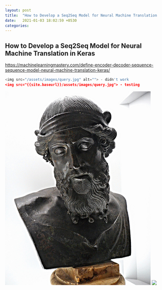 ```yaml
---
layout: post
title:  "How to Develop a Seq2Seq Model for Neural Machine Translation in Keras"
date:   2021-01-03 18:02:59 +0530
categories:
---
```


## How to Develop a Seq2Seq Model for Neural Machine Translation in Keras
https://machinelearningmastery.com/define-encoder-decoder-sequence-sequence-model-neural-machine-translation-keras/


```python
<img src="/assets/images/query.jpg" alt=""> - didn't work
<img src="{{site.baseurl}}/assets/images/query.jpg"> - testing
```
![image](/assets/images/query.jpg)
<img src="{{site.baseurl}}/assets/images/query.jpg">
